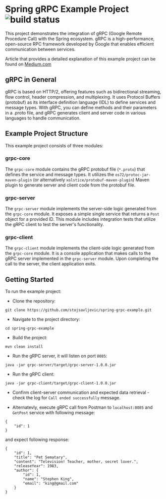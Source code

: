 # Spring gRPC Example Project ![build status](https://github.com/stojsavljevic/spring-grpc-example/actions/workflows/maven.yml/badge.svg)

This project demonstrates the integration of gRPC (Google Remote Procedure Call) with the Spring ecosystem. gRPC is a high-performance, open-source RPC framework developed by Google that enables efficient communication between services. 

Article that provides a detailed explanation of this example project can be found on [Medium.com](https://medium.com/@aleksandar.stojsavljevic/building-grpc-applications-with-spring-boot-beginners-guide-30e99a5acb51)

## gRPC in General

gRPC is based on HTTP/2, offering features such as bidirectional streaming, flow control, header compression, and multiplexing. It uses Protocol Buffers (protobuf) as its interface definition language (IDL) to define services and message types. With gRPC, you can define methods and their parameters in a .proto file, and gRPC generates client and server code in various languages to handle communication.

## Example Project Structure

This example project consists of three modules:

### grpc-core

The `grpc-core` module contains the gRPC protobuf file (`*.proto`) that defines the service and message types. It utilizes the `os72/protoc-jar-maven-plugin` (or alternatively `xolstice/protobuf-maven-plugin`) Maven plugin to generate server and client code from the protobuf file.

### grpc-server

The `grpc-server` module implements the server-side logic generated from the `grpc-core` module. It exposes a simple single service that returns a `Post` object for a provided ID. This module includes integration tests that utilize the gRPC client to test the server's functionality. 

### grpc-client

The `grpc-client` module implements the client-side logic generated from the `grpc-core` module. It is a console application that makes calls to the gRPC server implemented in the `grpc-server` module. Upon completing the call to the server, the client application exits.

## Getting Started

To run the example project:

* Clone the repository:

```
git clone https://github.com/stojsavljevic/spring-grpc-example.git
```

* Navigate to the project directory:

```
cd spring-grpc-example
```

* Build the project:

```
mvn clean install
```

* Run the gRPC server, it will listen on port `8085`:

```
java -jar grpc-server/target/grpc-server-1.0.0.jar
```

* Run the gRPC client:

```
java -jar grpc-client/target/grpc-client-1.0.0.jar
```

* Confirm client-server communication and expected data retrieval - check the log for `Call ended successfully` message.

* Alternatevly, execute gRPC call from Postman to `localhost:8085` and `GetPost` service with following message:

```
{
    "id": 1
}
```

and expect following response:


```
{
    "id": 1,
    "title": "Pet Sematary",
    "content": "Television! Teacher, mother, secret lover.",
    "releaseYear": 1983,
    "author": {
        "id": 1,
        "name": "Stephen King",
        "email": "king@gmail.com"
    }
}

```
